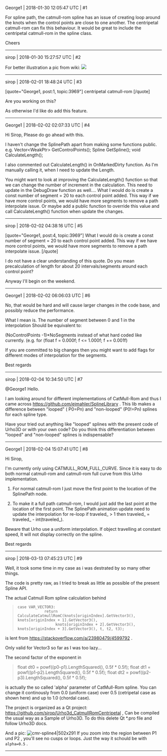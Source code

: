 George1 | 2018-01-30 12:05:47 UTC | #1

For spline path, the catmull-rom spline has an issue of creating loop around the knots when the control points are close to one another. The centripetal catmull-rom can fix this behaviour. It would be great to include the centripetal catmull-rom in the spline class.

Cheers

-------------------------

sirop | 2018-01-30 15:27:57 UTC | #2

For better illustration a pic from wiki:
<img src='//cdck-file-uploads-global.s3.dualstack.us-west-2.amazonaws.com/standard17/uploads/urho3d/original/2X/4/4f05846e8f2f4df71c127feeb38a278e35690ab4.png'>

-------------------------

sirop | 2018-02-01 18:48:24 UTC | #3

[quote="George1, post:1, topic:3969"]
centripetal catmull-rom
[/quote]

Are you working on this?

As otherwise I'd like do add this feature.

-------------------------

George1 | 2018-02-02 02:07:33 UTC | #4

Hi Sirop, Please do go ahead with this.

I haven't change the SplinePath apart from making some functions public.
e.g.
Vector<WeakPtr<Node>> GetControlPoints();
Spline GetSpline();
void CalculateLength();

I also commented out CalculateLength() in OnMarkedDirty function. As I'm manually calling it, when I need to update the Length.

You might want to look at improving the CalculateLength() function so that we can change the number of increment in the calculation. This need to update in the DebugDraw function as well....
             What I would do is create a const number of segment = 20 to each control point added. This way if we have more control points, we would have  more segments to remove a path interpolate issue.  Or maybe add a public function to override this value and call CalculateLength() function when update the changes.

-------------------------

sirop | 2018-02-02 04:38:16 UTC | #5

[quote="George1, post:4, topic:3969"]
What I would do is create a const number of segment = 20 to each control point added. This way if we have more control points, we would have  more segments to remove a path interpolate issue.
[/quote]

I do not have a clear understanding of this quote. Do you mean precalculation of length for about 20 intervals/segments around each control point?

Anyway I'll begin on the weekend.

-------------------------

George1 | 2018-02-02 06:06:03 UTC | #6

No, that would be hard and will cause larger changes in the code base, and possibly reduce the performance.

What I mean is. The number of segment between 0 and 1 in the interpolation Should be equivalent to:

(NoControlPoints -1)*NoSegments instead of what hard coded like currently. (e.g.   for (float f = 0.000f; f <= 1.000f; f += 0.001f)

If you are committed to big changes then you might want to add flags for different modes of interpolation for the segments.

Best regards

-------------------------

sirop | 2018-02-04 10:34:50 UTC | #7

@George1
Hello.

I am looking around for different implementations of CatMull-Rom and thus I came across 
https://github.com/ejmahler/SplineLibrary . This lib makes a difference between "looped" ( P0=Pn)
and "non-looped" (P0!=Pn) splines for each spline type.

Have your tried out anything like "looped" splines with the present code of Urho3D or with your own code?
Do you think this differentiation between "looped" and "non-looped" splines is indispensable?

-------------------------

George1 | 2018-02-04 15:07:41 UTC | #8

Hi Sirop,

I'm currently only using CATMULL_ROM_FULL_CURVE. Since it is easy to do both normal catmull-rom and catmull-rom full curve from this Urho implementation.

1) For normal catmull-rom I just move the first point to the location of the SplinePath node.

2) To make it a full path catmull-rom, I would just add the last point at the location of the first point. The SplinePath animation update need to update the interpolation for re-loop if traveled_ > 1  then traveled_ = traveled_ - int(traveled_).  

Beware that Urho use a uniform interpolation. If object travelling at constant speed, It will not display correctly on the spline.

Best regards

-------------------------

sirop | 2018-03-13 07:45:23 UTC | #9

Well, it took some time in my case as i was destrated by so many other things.

The code is pretty raw, as I  tried to break as little as possible of the present Spline API.

The actual Catmull Rom spline calculation behind 
>     case VAR_VECTOR3:
>                 return CalculateCatmullRomC(knots[originIndex].GetVector3(), knots[originIndex + 1].GetVector3(),
>                      knots[originIndex + 2].GetVector3(), knots[originIndex + 3].GetVector3(), t, t2, t3);

is lent from https://stackoverflow.com/a/23980479/4599792 .

Only valid for Vector3 so far as I was too lazy...

The second factor of the exponent in 
  >   float dt0 = powf((p0-p1).LengthSquared(), 0.5f * 0.5f);
>     float dt1 = powf((p1-p2).LengthSquared(), 0.5f * 0.5f);
>     float dt2 = powf((p2-p3).LengthSquared(), 0.5f * 0.5f);

is actually the so called 'alpha' parameter of CatMull-Rom spline. You can change it continously from 0.0 (uniform case) over 0.5 (cetripetal case as shown here) and up to 1.0 (chordal case).

The project is organized as a Qt project:
 https://github.com/sirop/Urho3d_CatmullRomCentripetal  ,
Can be compiled the usual way as a Sample of Urho3D. To do this delete Qt *.pro file and follow Urho3D docs.

And a pic:
![cmr-spline4|502x291](upload://suWDUnJfxVNlNZ8gvDWXPKscG1D.png)
If you zoom into the region between P1 und P2 , you'll see no cusps or loops.
Just the way it schould be with `alpha=0.5` .

-------------------------

